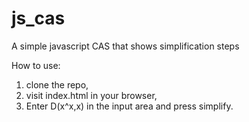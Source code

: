 js_cas
======

A simple javascript CAS that shows simplification steps

How to use:

1. clone the repo,
2. visit index.html in your browser,
3. Enter D(x^x,x) in the input area and press simplify.
